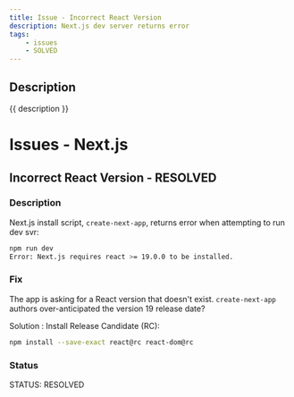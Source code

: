 ```yaml
---
title: Issue - Incorrect React Version
description: Next.js dev server returns error 
tags:
    - issues
    - SOLVED
---
```


## Description 

{{ description }}

# Issues - Next.js

## Incorrect React Version - RESOLVED

### Description

Next.js install script, `create-next-app`, returns error when attempting to run dev svr:

```bash
npm run dev
Error: Next.js requires react >= 19.0.0 to be installed.
```

### Fix

The app is asking for a React version that doesn't exist.  `create-next-app` authors over-anticipated the version 19 release date?  

Solution : Install Release Candidate (RC):

```bash
npm install --save-exact react@rc react-dom@rc
```

### Status 

STATUS: RESOLVED